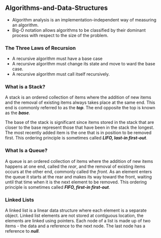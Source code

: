 ## Algorithms-and-Data-Structures

* Algorithm analysis is an implementation-independent way of measuring an algorithm.
* Big-O notation allows algorithms to be classified by their dominant process with respect to the size of the problem.


### The Three Laws of Recursion
* A recursive algorithm must have a base case
* A recursive algorithm must change its state and move to ward the base case.
* A recursive algorithm must call itself recursively.

### What is a Stack?
A stack is an ordered collection of items where the addition of new items and the removal of existing items always takes place at the same end. 
This end is commonly referred to as the _**top**_.
The end opposite the top is known as the _**base**_.

The base of the stack is significant since items stored in the stack that are closer to the base represent those that have been in the stack the longest. 
The most recently added item is the one that is in position to be removed first.
This ordering principle is sometimes called _**LIFO, last-in first-out**_. 

### What Is a Queue?
A queue is an ordered collection of items where the addition of new items happens at one end, called the _*rear*_, 
and the removal of existing items occurs at the other end, commonly called the _*front*_.
As an element enters the queue it starts at the rear and makes its way toward the front, waiting until that time when it is the next element to be removed.
This ordering principle is sometimes called _**FIFO, first-in first-out**_.

### Linked Lists
A linked list is a linear data structure where each element is a separate object. 
Linked list elements are not stored at contiguous location, the elements are linked using pointers. 
Each node of a list is made up of two items - the data and a reference to the next node. 
The last node has a reference to _**null**_.